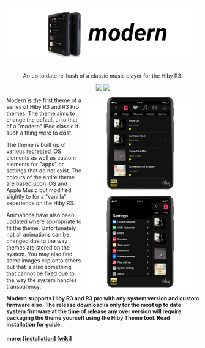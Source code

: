 <h1 align="center"><img src="https://raw.githubusercontent.com/7490212774519684/ipod-revival-modern/9debe0762bcd998ea9df3d6a5593b4f98134c589/img/title.png" alt="title" height="150px"></h1>
<p align="center">An up to date re-hash of a classic music player for the Hiby R3.</p>

<p align="center">
<a href="./LICENSE.md"><img src="https://img.shields.io/badge/License-CC0%201.0-lightgrey.svg"></a>
<a href="https://github.com/7490212774519684/ipod-revival-modern/releases"><img src="https://img.shields.io/badge/Releases-v.1.0.0-lightgrey"></a>
</p>

<img src="https://raw.githubusercontent.com/7490212774519684/ipod-revival-modern/master/img/readme_preview.png" alt="modern" align="right" height="500px">

Modern is the first theme of a series of Hiby R3 and R3 Pro themes. 
The theme aims to change the default ui to that of a "modern" iPod classic if such a thing were to exist. 

The theme is built up of various recreated iOS elements as well as custom elements for "apps" or settings that do not exist. The colours of the entire theme are based upon iOS and Apple Music but modified slightly to for a "vanilla" experience on the Hiby R3.

Animations have also been updated where appropriate to fit the theme. Unfortunately not all animations can be changed due to the way themes are stored on the system. You may also find some images clip onto others but that is also something that cannot be fixed due to the way the system handles transparency.


**Modern supports Hiby R3 and R3 pro with any system version and custom firmware also. The release download is only for the most up to date system firmware at the time of release any over version will require packaging the theme yourself using the Hiby Theme tool. Read installation for guide.**

#### more: \[[installation](https://github.com/7490212774519684/ipod-revival-modern/wiki/installation)\] \[[wiki](https://github.com/7490212774519684/ipod-revival-modern/wiki)\]

